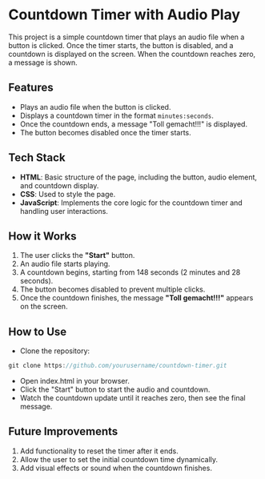 # Countdown Timer with Audio Play

This project is a simple countdown timer that plays an audio file when a button is clicked. Once the timer starts, the button is disabled, and a countdown is displayed on the screen. When the countdown reaches zero, a message is shown.

## Features

- Plays an audio file when the button is clicked.
- Displays a countdown timer in the format `minutes:seconds`.
- Once the countdown ends, a message "Toll gemacht!!!" is displayed.
- The button becomes disabled once the timer starts.

## Tech Stack

- **HTML**: Basic structure of the page, including the button, audio element, and countdown display.
- **CSS**: Used to style the page.
- **JavaScript**: Implements the core logic for the countdown timer and handling user interactions.

## How it Works

1. The user clicks the **"Start"** button.
2. An audio file starts playing.
3. A countdown begins, starting from 148 seconds (2 minutes and 28 seconds).
4. The button becomes disabled to prevent multiple clicks.
5. Once the countdown finishes, the message **"Toll gemacht!!!"** appears on the screen.
   
## How to Use

- Clone the repository:
```javascript
git clone https://github.com/yourusername/countdown-timer.git
```
- Open index.html in your browser.
- Click the "Start" button to start the audio and countdown.
- Watch the countdown update until it reaches zero, then see the final message.

## Future Improvements

1. Add functionality to reset the timer after it ends.
2. Allow the user to set the initial countdown time dynamically.
3. Add visual effects or sound when the countdown finishes.
